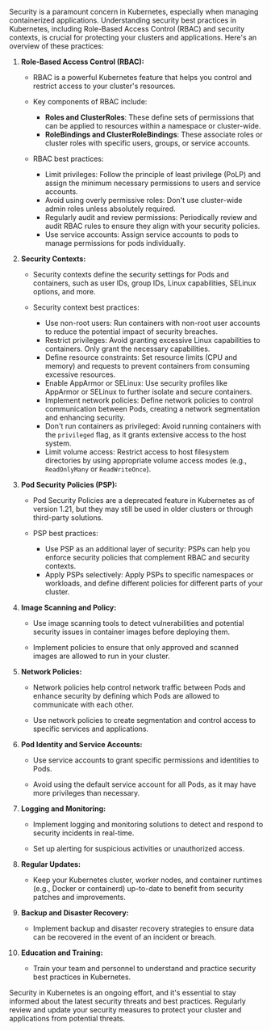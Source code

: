 Security is a paramount concern in Kubernetes, especially when managing containerized applications. Understanding security best practices in Kubernetes, including Role-Based Access Control (RBAC) and security contexts, is crucial for protecting your clusters and applications. Here's an overview of these practices:

1. **Role-Based Access Control (RBAC):**
   - RBAC is a powerful Kubernetes feature that helps you control and restrict access to your cluster's resources.

   - Key components of RBAC include:
     - **Roles and ClusterRoles**: These define sets of permissions that can be applied to resources within a namespace or cluster-wide.
     - **RoleBindings and ClusterRoleBindings**: These associate roles or cluster roles with specific users, groups, or service accounts.

   - RBAC best practices:
     - Limit privileges: Follow the principle of least privilege (PoLP) and assign the minimum necessary permissions to users and service accounts.
     - Avoid using overly permissive roles: Don't use cluster-wide admin roles unless absolutely required.
     - Regularly audit and review permissions: Periodically review and audit RBAC rules to ensure they align with your security policies.
     - Use service accounts: Assign service accounts to pods to manage permissions for pods individually.

2. **Security Contexts:**
   - Security contexts define the security settings for Pods and containers, such as user IDs, group IDs, Linux capabilities, SELinux options, and more.

   - Security context best practices:
     - Use non-root users: Run containers with non-root user accounts to reduce the potential impact of security breaches.
     - Restrict privileges: Avoid granting excessive Linux capabilities to containers. Only grant the necessary capabilities.
     - Define resource constraints: Set resource limits (CPU and memory) and requests to prevent containers from consuming excessive resources.
     - Enable AppArmor or SELinux: Use security profiles like AppArmor or SELinux to further isolate and secure containers.
     - Implement network policies: Define network policies to control communication between Pods, creating a network segmentation and enhancing security.
     - Don't run containers as privileged: Avoid running containers with the `privileged` flag, as it grants extensive access to the host system.
     - Limit volume access: Restrict access to host filesystem directories by using appropriate volume access modes (e.g., `ReadOnlyMany` or `ReadWriteOnce`).

3. **Pod Security Policies (PSP):**
   - Pod Security Policies are a deprecated feature in Kubernetes as of version 1.21, but they may still be used in older clusters or through third-party solutions.

   - PSP best practices:
     - Use PSP as an additional layer of security: PSPs can help you enforce security policies that complement RBAC and security contexts.
     - Apply PSPs selectively: Apply PSPs to specific namespaces or workloads, and define different policies for different parts of your cluster.

4. **Image Scanning and Policy:**
   - Use image scanning tools to detect vulnerabilities and potential security issues in container images before deploying them.

   - Implement policies to ensure that only approved and scanned images are allowed to run in your cluster.

5. **Network Policies:**
   - Network policies help control network traffic between Pods and enhance security by defining which Pods are allowed to communicate with each other.

   - Use network policies to create segmentation and control access to specific services and applications.

6. **Pod Identity and Service Accounts:**
   - Use service accounts to grant specific permissions and identities to Pods.

   - Avoid using the default service account for all Pods, as it may have more privileges than necessary.

7. **Logging and Monitoring:**
   - Implement logging and monitoring solutions to detect and respond to security incidents in real-time.

   - Set up alerting for suspicious activities or unauthorized access.

8. **Regular Updates:**
   - Keep your Kubernetes cluster, worker nodes, and container runtimes (e.g., Docker or containerd) up-to-date to benefit from security patches and improvements.

9. **Backup and Disaster Recovery:**
   - Implement backup and disaster recovery strategies to ensure data can be recovered in the event of an incident or breach.

10. **Education and Training:**
    - Train your team and personnel to understand and practice security best practices in Kubernetes.

Security in Kubernetes is an ongoing effort, and it's essential to stay informed about the latest security threats and best practices. Regularly review and update your security measures to protect your cluster and applications from potential threats.